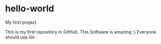 # hello-world
My first project

This is my first repository in GitHub. This Software is amazing :) 
Everyone should use Git
